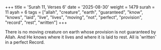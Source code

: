 +++
title = 'Surah 11, Verses 6'
date = '2025-08-30'
weight = 1479
surah = 11
ayah = 6
tags = ["allah", "creature", "earth", "guaranteed", "know", "knows", "laid", "live", "lives", "moving", "not", "perfect", "provision", "record", "rest", "written"]
+++

There is no moving creature on earth whose provision is not guaranteed by Allah. And He knows where it lives and where it is laid to rest. All is ˹written˺ in a perfect Record.